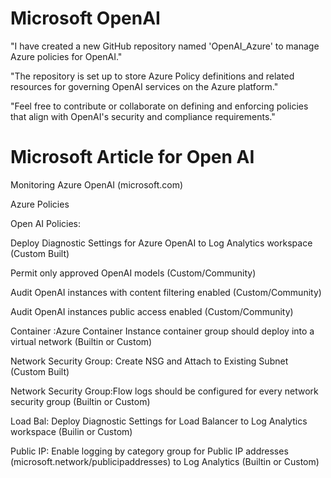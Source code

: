 # Microsoft OpenAI

"I have created a new GitHub repository named 'OpenAI_Azure' to manage Azure policies for OpenAI."

"The repository is set up to store Azure Policy definitions and related resources for governing OpenAI services on the Azure platform."

"Feel free to contribute or collaborate on defining and enforcing policies that align with OpenAI's security and compliance requirements."

# Microsoft Article for Open AI

Monitoring Azure OpenAI (microsoft.com)

Azure Policies

Open AI Policies:

Deploy Diagnostic Settings for Azure OpenAI to Log Analytics workspace (Custom Built)

Permit only approved OpenAI models (Custom/Community)

Audit OpenAI instances with content filtering enabled (Custom/Community)

Audit OpenAI instances public access enabled (Custom/Community)

Container :Azure Container Instance container group should deploy into a virtual network (Builtin or Custom)

Network Security Group: Create NSG and Attach to Existing Subnet (Custom Built)

Network Security Group:Flow logs should be configured for every network security group (Builtin or Custom)

Load Bal: Deploy Diagnostic Settings for Load Balancer to Log Analytics workspace (Builin or Custom)

Public IP: Enable logging by category group for Public IP addresses (microsoft.network/publicipaddresses) to Log Analytics (Builtin or Custom)
